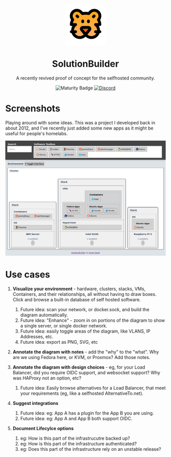 <div align = "center">
  <img alt = "project logo" src = "logo.png" />
  <h1>SolutionBuilder</h1>

A recently revived proof of concept for the selfhosted community.

![Maturity Badge](https://img.shields.io/badge/maturity-prototype-red)
[![Discord](https://img.shields.io/discord/846737624960860180?label=Discord%20Server)](https://discord.gg/jhYWWpNJ3v)

</div>

# Screenshots 

Playing around with some ideas. This was a project I developed back in about 2012, and I've recently just added some new apps as it might be useful for people's homelabs. 

![image](var/screenshot1.png)

# Use cases

1. **Visualize your environment** - hardware, clusters, stacks, VMs, Containers, and their relationships, all without having to draw boxes. Click and browse a built-in database of self hosted software.
   1. Future idea: scan your network, or docker.sock, and build the diagram automatically.
   2. Future idea: "Enhance" - zoom in on portions of the diagram to show a single server, or single docker network.
   3. Future idea: easily toggle areas of the diagram, like VLANS, IP Addresses, etc.
   4. Future idea: export as PNG, SVG, etc
     
2. **Annotate the diagram with notes** - add the "why" to the "what". Why are we using Fedora here, or KVM, or Proxmox? Add those notes.

3. **Annotate the diagram with design choices** - eg, for your Load Balancer, did you require OIDC support, and websocket support? Why was HAProxy not an option, etc?
   1. Future idea: Easily browse alternatives for a Load Balancer, that meet your requirements (eg, like a selfhosted AlternativeTo.net). 

4. **Suggest integrations**
   1. Future idea: eg: App A has a plugin for the App B you are using.
   2. Future idea: eg: App A and App B both support OIDC.

5. **Document Lifecylce options**
   1. eg: How is this part of the infrastrucutre backed up?
   2. eg: How is this part of the infrastructure authenticated?
   3. eg: Does this part of the infrastructure rely on an unstable release?
